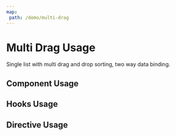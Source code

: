 ```yaml
---
map:
 path: /demo/multi-drag
---
```


# Multi Drag Usage

Single list with multi drag and drop sorting, two way data binding.

## Component Usage

<demo src="./demo.vue"
title="Component usage"
desc="Use components to complete multi drag and drop sorting">
</demo>


## Hooks Usage
<demo src="./hooks.vue"
title="Hooks usage"
desc="Use hooks to complete multi drag and drop sorting">
</demo>


## Directive Usage

<demo src="./directive.vue"
title="Directive use"
desc="Use the directive method to complete multi drag and drop sorting">
</demo>
